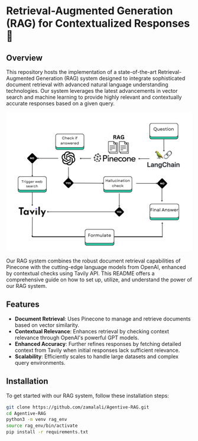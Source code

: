 # Retrieval-Augmented Generation (RAG) for Contextualized Responses 🤖

## Overview

This repository hosts the implementation of a state-of-the-art Retrieval-Augmented Generation (RAG) system designed to integrate sophisticated document retrieval with advanced natural language understanding technologies. Our system leverages the latest advancements in vector search and machine learning to provide highly relevant and contextually accurate responses based on a given query.

![RAG System Overview](./images/chain.png)

Our RAG system combines the robust document retrieval capabilities of Pinecone with the cutting-edge language models from OpenAI, enhanced by contextual checks using Tavily API. This README offers a comprehensive guide on how to set up, utilize, and understand the power of our RAG system.

## Features

- **Document Retrieval**: Uses Pinecone to manage and retrieve documents based on vector similarity.
- **Contextual Relevance**: Enhances retrieval by checking context relevance through OpenAI's powerful GPT models.
- **Enhanced Accuracy**: Further refines responses by fetching detailed context from Tavily when initial responses lack sufficient relevance.
- **Scalability**: Efficiently scales to handle large datasets and complex query environments.

## Installation

To get started with our RAG system, follow these installation steps:

```bash
git clone https://github.com/zamalali/Agentive-RAG.git
cd Agentive-RAG
python3 -m venv rag_env
source rag_env/bin/activate
pip install -r requirements.txt
